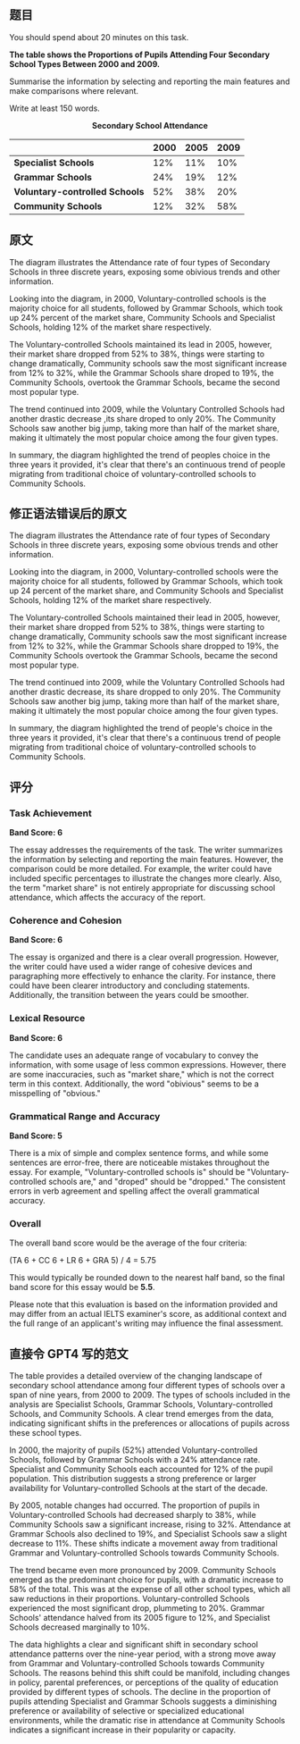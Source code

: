 ## 题目

You should spend about 20 minutes on this task.

**The table shows the Proportions of Pupils Attending Four Secondary School Types Between 2000 and 2009.**

Summarise the information by selecting and reporting the main features and make comparisons where relevant.

Write at least 150 words.

<p style="text-align: center; font-weight: bold">Secondary School Attendance</p>

|                                   | **2000** | **2005** | **2009** |
| --------------------------------- | -------- | -------- | -------- |
| **Specialist Schools**            | 12%      | 11%      | 10%      |
| **Grammar Schools**               | 24%      | 19%      | 12%      |
| **Voluntary-controlled  Schools** | 52%      | 38%      | 20%      |
| **Community Schools**             | 12%      | 32%      | 58%      |

## 原文

The diagram illustrates the Attendance rate of four types of Secondary Schools in three discrete years, exposing some obivious trends and other information.

Looking into the diagram, in 2000, Voluntary-controlled schools is the majority choice for all students, followed by Grammar Schools, which took up 24% percent of the market share, Community Schools and Specialist Schools, holding 12% of the market share respectively.

The Voluntary-controlled Schools maintained its lead in 2005, however, their market share dropped from 52% to 38%, things were starting to change dramatically, Community schools saw the most significant increase from 12% to 32%, while the Grammar Schools share droped to 19%, the Community Schools, overtook the Grammar Schools, became the second most popular type.

The trend continued into 2009, while the Voluntary Controlled Schools had another drastic decrease ,its share droped to only 20%. The Community Schools saw another big jump, taking more than half of the market share, making it ultimately the most popular choice among the four given types.

In summary, the diagram highlighted the trend of peoples choice in the three years it provided, it's clear that there's an continuous trend of people migrating from traditional choice of voluntary-controlled schools to Community Schools.

## 修正语法错误后的原文

The diagram illustrates the Attendance rate of four types of Secondary Schools in three discrete years, exposing some obvious trends and other information.

Looking into the diagram, in 2000, Voluntary-controlled schools were the majority choice for all students, followed by Grammar Schools, which took up 24 percent of the market share, and Community Schools and Specialist Schools, holding 12% of the market share respectively.

The Voluntary-controlled Schools maintained their lead in 2005, however, their market share dropped from 52% to 38%, things were starting to change dramatically, Community schools saw the most significant increase from 12% to 32%, while the Grammar Schools share dropped to 19%, the Community Schools overtook the Grammar Schools, became the second most popular type.

The trend continued into 2009, while the Voluntary Controlled Schools had another drastic decrease, its share dropped to only 20%. The Community Schools saw another big jump, taking more than half of the market share, making it ultimately the most popular choice among the four given types.

In summary, the diagram highlighted the trend of people's choice in the three years it provided, it's clear that there's a continuous trend of people migrating from traditional choice of voluntary-controlled schools to Community Schools.

## 评分

### Task Achievement

**Band Score: 6**

The essay addresses the requirements of the task. The writer summarizes the information by selecting and reporting the main features. However, the comparison could be more detailed. For example, the writer could have included specific percentages to illustrate the changes more clearly. Also, the term "market share" is not entirely appropriate for discussing school attendance, which affects the accuracy of the report.

### Coherence and Cohesion

**Band Score: 6**

The essay is organized and there is a clear overall progression. However, the writer could have used a wider range of cohesive devices and paragraphing more effectively to enhance the clarity. For instance, there could have been clearer introductory and concluding statements. Additionally, the transition between the years could be smoother.

### Lexical Resource

**Band Score: 6**

The candidate uses an adequate range of vocabulary to convey the information, with some usage of less common expressions. However, there are some inaccuracies, such as "market share," which is not the correct term in this context. Additionally, the word "obivious" seems to be a misspelling of "obvious."

### Grammatical Range and Accuracy

**Band Score: 5**

There is a mix of simple and complex sentence forms, and while some sentences are error-free, there are noticeable mistakes throughout the essay. For example, "Voluntary-controlled schools is" should be "Voluntary-controlled schools are," and "droped" should be "dropped." The consistent errors in verb agreement and spelling affect the overall grammatical accuracy.

### Overall

The overall band score would be the average of the four criteria:

(TA 6 + CC 6 + LR 6 + GRA 5) / 4 = 5.75

This would typically be rounded down to the nearest half band, so the final band score for this essay would be **5.5**.

Please note that this evaluation is based on the information provided and may differ from an actual IELTS examiner's score, as additional context and the full range of an applicant's writing may influence the final assessment.

## 直接令 GPT4 写的范文

The table provides a detailed overview of the changing landscape of secondary school attendance among four different types of schools over a span of nine years, from 2000 to 2009. The types of schools included in the analysis are Specialist Schools, Grammar Schools, Voluntary-controlled Schools, and Community Schools. A clear trend emerges from the data, indicating significant shifts in the preferences or allocations of pupils across these school types.

In 2000, the majority of pupils (52%) attended Voluntary-controlled Schools, followed by Grammar Schools with a 24% attendance rate. Specialist and Community Schools each accounted for 12% of the pupil population. This distribution suggests a strong preference or larger availability for Voluntary-controlled Schools at the start of the decade.

By 2005, notable changes had occurred. The proportion of pupils in Voluntary-controlled Schools had decreased sharply to 38%, while Community Schools saw a significant increase, rising to 32%. Attendance at Grammar Schools also declined to 19%, and Specialist Schools saw a slight decrease to 11%. These shifts indicate a movement away from traditional Grammar and Voluntary-controlled Schools towards Community Schools.

The trend became even more pronounced by 2009. Community Schools emerged as the predominant choice for pupils, with a dramatic increase to 58% of the total. This was at the expense of all other school types, which all saw reductions in their proportions. Voluntary-controlled Schools experienced the most significant drop, plummeting to 20%. Grammar Schools' attendance halved from its 2005 figure to 12%, and Specialist Schools decreased marginally to 10%.

The data highlights a clear and significant shift in secondary school attendance patterns over the nine-year period, with a strong move away from Grammar and Voluntary-controlled Schools towards Community Schools. The reasons behind this shift could be manifold, including changes in policy, parental preferences, or perceptions of the quality of education provided by different types of schools. The decline in the proportion of pupils attending Specialist and Grammar Schools suggests a diminishing preference or availability of selective or specialized educational environments, while the dramatic rise in attendance at Community Schools indicates a significant increase in their popularity or capacity.